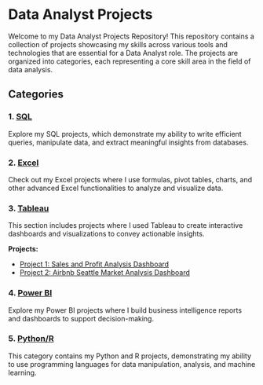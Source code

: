 # Data Analyst Projects

Welcome to my Data Analyst Projects Repository! This repository contains a collection of projects showcasing my skills across various tools and technologies that are essential for a Data Analyst role. The projects are organized into categories, each representing a core skill area in the field of data analysis.

## Categories

### 1. [SQL](./sql)
Explore my SQL projects, which demonstrate my ability to write efficient queries, manipulate data, and extract meaningful insights from databases.

### 2. [Excel](Excel/)
Check out my Excel projects where I use formulas, pivot tables, charts, and other advanced Excel functionalities to analyze and visualize data.

### 3. [Tableau](Tableu/)
This section includes projects where I used Tableau to create interactive dashboards and visualizations to convey actionable insights.

**Projects:**
- [Project 1: Sales and Profit Analysis Dashboard](Tableu/Sales-Dashboard/)
- [Project 2: Airbnb Seattle Market Analysis Dashboard](Tableu/Airbnb-Seattle-Market-Analysis-Dashboard/)

### 4. [Power BI](./powerbi)
Explore my Power BI projects where I build business intelligence reports and dashboards to support decision-making.

### 5. [Python/R](./python_r)
This category contains my Python and R projects, demonstrating my ability to use programming languages for data manipulation, analysis, and machine learning.